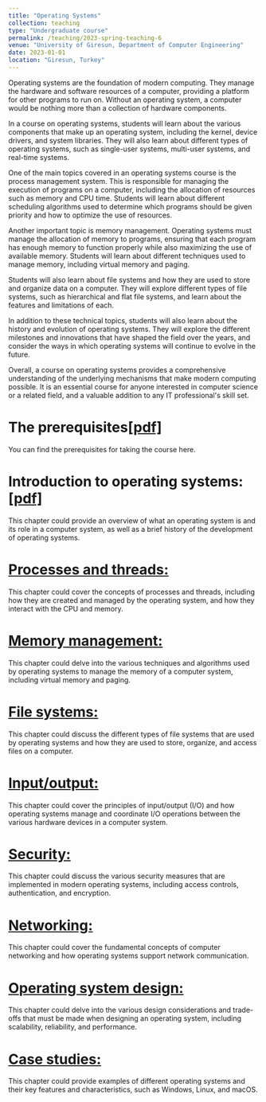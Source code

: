 ```yaml
---
title: "Operating Systems"
collection: teaching
type: "Undergraduate course"
permalink: /teaching/2023-spring-teaching-6
venue: "University of Giresun, Department of Computer Engineering"
date: 2023-01-01
location: "Giresun, Turkey"
---
```


Operating systems are the foundation of modern computing. They manage the hardware and software resources of a computer, providing a platform for other programs to run on. Without an operating system, a computer would be nothing more than a collection of hardware components.

In a course on operating systems, students will learn about the various components that make up an operating system, including the kernel, device drivers, and system libraries. They will also learn about different types of operating systems, such as single-user systems, multi-user systems, and real-time systems.

One of the main topics covered in an operating systems course is the process management system. This is responsible for managing the execution of programs on a computer, including the allocation of resources such as memory and CPU time. Students will learn about different scheduling algorithms used to determine which programs should be given priority and how to optimize the use of resources.

Another important topic is memory management. Operating systems must manage the allocation of memory to programs, ensuring that each program has enough memory to function properly while also maximizing the use of available memory. Students will learn about different techniques used to manage memory, including virtual memory and paging.

Students will also learn about file systems and how they are used to store and organize data on a computer. They will explore different types of file systems, such as hierarchical and flat file systems, and learn about the features and limitations of each.

In addition to these technical topics, students will also learn about the history and evolution of operating systems. They will explore the different milestones and innovations that have shaped the field over the years, and consider the ways in which operating systems will continue to evolve in the future.

Overall, a course on operating systems provides a comprehensive understanding of the underlying mechanisms that make modern computing possible. It is an essential course for anyone interested in computer science or a related field, and a valuable addition to any IT professional's skill set.

The prerequisites<a href="http://sercankulcu.github.io/assets/teaching/os/0_The_prerequisites.pdf">[pdf]</a>
======
You can find the prerequisites for taking the course here.

Introduction to operating systems:<a href="http://sercankulcu.github.io/assets/teaching/os/1_Introduction.pdf">[pdf]</a>
======
This chapter could provide an overview of what an operating system is and its role in a computer system, as well as a brief history of the development of operating systems.

<a href="http://sercankulcu.github.io/assets/teaching/os/2_Processes.pdf">Processes and threads: </a>
======
This chapter could cover the concepts of processes and threads, including how they are created and managed by the operating system, and how they interact with the CPU and memory.

<a href="http://sercankulcu.github.io/assets/teaching/os/3_Memory.pdf">Memory management: </a>
======
This chapter could delve into the various techniques and algorithms used by operating systems to manage the memory of a computer system, including virtual memory and paging.

<a href="http://sercankulcu.github.io/assets/teaching/os/4_File.pdf">File systems: </a>
======

This chapter could discuss the different types of file systems that are used by operating systems and how they are used to store, organize, and access files on a computer.

<a href="http://sercankulcu.github.io/assets/teaching/os/5_Input.pdf">Input/output: </a>
======
This chapter could cover the principles of input/output (I/O) and how operating systems manage and coordinate I/O operations between the various hardware devices in a computer system.

<a href="http://sercankulcu.github.io/assets/teaching/os/6_Security.pdf">Security: </a>
======
This chapter could discuss the various security measures that are implemented in modern operating systems, including access controls, authentication, and encryption.

<a href="http://sercankulcu.github.io/assets/teaching/os/7_Networking.pdf">Networking: </a>
======
This chapter could cover the fundamental concepts of computer networking and how operating systems support network communication.

<a href="http://sercankulcu.github.io/assets/teaching/os/8_Design.pdf">Operating system design: </a>
======
This chapter could delve into the various design considerations and trade-offs that must be made when designing an operating system, including scalability, reliability, and performance.

<a href="http://sercankulcu.github.io/assets/teaching/os/9_Case.pdf">Case studies: </a>
======
This chapter could provide examples of different operating systems and their key features and characteristics, such as Windows, Linux, and macOS.
